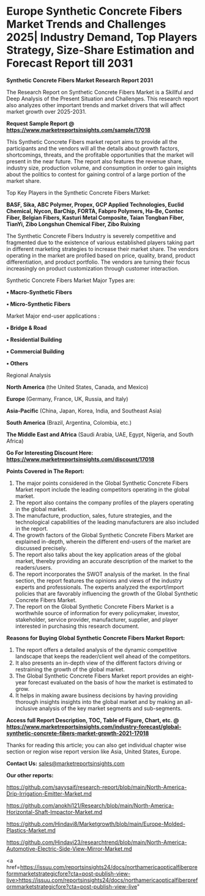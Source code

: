  # Europe Synthetic Concrete Fibers Market Trends and Challenges 2025| Industry Demand, Top Players Strategy, Size-Share Estimation and Forecast Report till 2031

<strong>Synthetic Concrete Fibers Market Research Report 2031</strong>

The Research Report on Synthetic Concrete Fibers Market is a Skillful and Deep Analysis of the Present Situation and Challenges. This research report also analyzes other important trends and market drivers that will affect market growth over 2025-2031.

<strong>Request Sample Report @ <a href=https://www.marketreportsinsights.com/sample/17018>https://www.marketreportsinsights.com/sample/17018</a></strong>

This Synthetic Concrete Fibers market report aims to provide all the participants and the vendors will all the details about growth factors, shortcomings, threats, and the profitable opportunities that the market will present in the near future. The report also features the revenue share, industry size, production volume, and consumption in order to gain insights about the politics to contest for gaining control of a large portion of the market share.

Top Key Players in the Synthetic Concrete Fibers Market:

<strong>BASF, Sika, ABC Polymer, Propex, GCP Applied Technologies, Euclid Chemical, Nycon, BarChip, FORTA, Fabpro Polymers, Ha-Be, Contec Fiber, Belgian Fibers, Kasturi Metal Composite, Taian Tongban Fiber, TianYi, Zibo Longshun Chemical Fiber, Zibo Ruixing</strong>

The Synthetic Concrete Fibers Industry is severely competitive and fragmented due to the existence of various established players taking part in different marketing strategies to increase their market share. The vendors operating in the market are profiled based on price, quality, brand, product differentiation, and product portfolio. The vendors are turning their focus increasingly on product customization through customer interaction.

Synthetic Concrete Fibers Market Major Types are:

<strong>• Macro-Synthetic Fibers

• Micro-Synthetic Fibers</strong>

Market Major end-user applications :

<strong>• Bridge & Road

• Residential Building

• Commercial Building

• Others</strong>

Regional Analysis

</u><strong><b>North America</b></strong> (the United States, Canada, and Mexico)

<strong><b>Europe </b></strong>(Germany, France, UK, Russia, and Italy)

<strong><b>Asia-Pacific</b></strong> (China, Japan, Korea, India, and Southeast Asia)

<strong><b>South America</b></strong> (Brazil, Argentina, Colombia, etc.)

<strong><b>The Middle East and Africa</b></strong> (Saudi Arabia, UAE, Egypt, Nigeria, and South Africa)

<strong>Go For Interesting Discount Here: <a href=https://www.marketreportsinsights.com/discount/17018>https://www.marketreportsinsights.com/discount/17018</a></strong>

<strong>Points Covered in The Report:</strong>
<ol>
  <li>The major points considered in the Global Synthetic Concrete Fibers Market report include the leading competitors operating in the global market.</li>
  <li>The report also contains the company profiles of the players operating in the global market.</li>
  <li>The manufacture, production, sales, future strategies, and the technological capabilities of the leading manufacturers are also included in the report.</li>
  <li>The growth factors of the Global Synthetic Concrete Fibers Market are explained in-depth, wherein the different end-users of the market are discussed precisely.</li>
  <li>The report also talks about the key application areas of the global market, thereby providing an accurate description of the market to the readers/users.</li>
  <li>The report incorporates the SWOT analysis of the market. In the final section, the report features the opinions and views of the industry experts and professionals. The experts analyzed the export/import policies that are favorably influencing the growth of the Global Synthetic Concrete Fibers Market.</li>
  <li>The report on the Global Synthetic Concrete Fibers Market is a worthwhile source of information for every policymaker, investor, stakeholder, service provider, manufacturer, supplier, and player interested in purchasing this research document.</li>
</ol>
<strong>Reasons for Buying Global Synthetic Concrete Fibers Market Report:</strong>

<ol>
  <li>The report offers a detailed analysis of the dynamic competitive landscape that keeps the reader/client well ahead of the competitors.</li>
  <li>It also presents an in-depth view of the different factors driving or restraining the growth of the global market.</li>
  <li>The Global Synthetic Concrete Fibers Market report provides an eight-year forecast evaluated on the basis of how the market is estimated to grow.</li>
  <li>It helps in making aware business decisions by having providing thorough insights insights into the global market and by making an all-inclusive analysis of the key market segments and sub-segments.</li>
</ol>
<strong>Access full Report Description, TOC, Table of Figure, Chart, etc. @ <a href=https://www.marketreportsinsights.com/industry-forecast/global-synthetic-concrete-fibers-market-growth-2021-17018>https://www.marketreportsinsights.com/industry-forecast/global-synthetic-concrete-fibers-market-growth-2021-17018</a></strong>


Thanks for reading this article; you can also get individual chapter wise section or region wise report version like Asia, United States, Europe.

<strong>Contact Us:</strong>
sales@marketreportsinsights.com

<strong>Our other reports:</strong>

<a href=https://github.com/sayysaif/research-report/blob/main/North-America-Drip-Irrigation-Emitter-Market.md>https://github.com/sayysaif/research-report/blob/main/North-America-Drip-Irrigation-Emitter-Market.md</a>

<a href=https://github.com/anokhi121/Research/blob/main/North-America-Horizontal-Shaft-Impactor-Market.md>https://github.com/anokhi121/Research/blob/main/North-America-Horizontal-Shaft-Impactor-Market.md</a>

<a href=https://github.com/Hindavi8/Marketgrowth/blob/main/Europe-Molded-Plastics-Market.md>https://github.com/Hindavi8/Marketgrowth/blob/main/Europe-Molded-Plastics-Market.md</a>

<a href=https://github.com/Hindavi23/researchtrend/blob/main/North-America-Automotive-Electric-Side-View-Mirror-Market.md>https://github.com/Hindavi23/researchtrend/blob/main/North-America-Automotive-Electric-Side-View-Mirror-Market.md</a>

<a href=https://issuu.com/reportsinsights24/docs/northamericaopticalfiberpreformmarketstrategicfore?cta=post-publish-view-live>https://issuu.com/reportsinsights24/docs/northamericaopticalfiberpreformmarketstrategicfore?cta=post-publish-view-live</a>"
